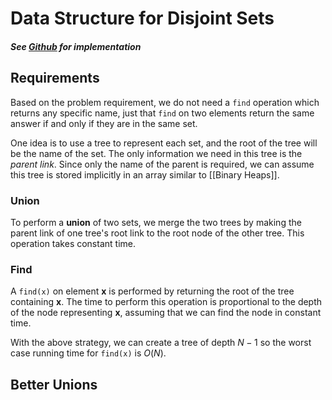 # Data Structure for Disjoint Sets
##### See [Github](https://github.com/isbobby/cs-fundamentals/tree/main/dsa/disjoint_sets) for implementation
## Requirements
Based on the problem requirement, we do not need a `find` operation which returns any specific name, just that `find` on two elements return the same answer if and only if they are in the same set.

One idea is to use a tree to represent each set, and the root of the tree will be the name of the set. The only information we need in this tree is the *parent link*. Since only the name of the parent is required, we can assume this tree is stored implicitly in an array similar to [[Binary Heaps]].

### Union
To perform a **union** of two sets, we merge the two trees by making the parent link of one tree's root link to the root node of the other tree. This operation takes constant time.

### Find
A `find(x)` on element **x**  is performed by returning the root of the tree containing **x**.  The time to perform this operation is proportional to the depth of the node representing **x**, assuming that we can find the node in constant time.

With the above strategy, we can create a tree of depth $N-1$ so the worst case running time for `find(x)` is $O(N)$.

## Better Unions

